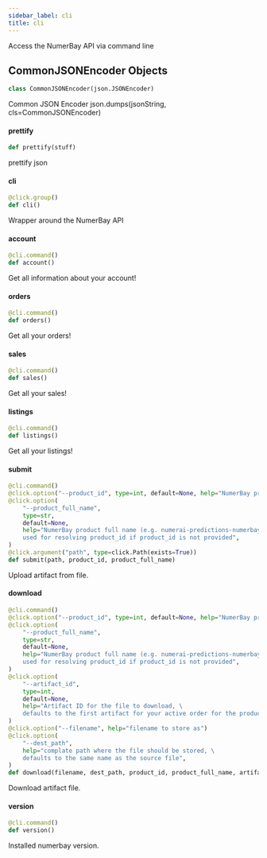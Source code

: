 ```yaml
---
sidebar_label: cli
title: cli
---
```


Access the NumerBay API via command line

## CommonJSONEncoder Objects

```python
class CommonJSONEncoder(json.JSONEncoder)
```

Common JSON Encoder
json.dumps(jsonString, cls=CommonJSONEncoder)

#### prettify

```python
def prettify(stuff)
```

prettify json

#### cli

```python
@click.group()
def cli()
```

Wrapper around the NumerBay API

#### account

```python
@cli.command()
def account()
```

Get all information about your account!

#### orders

```python
@cli.command()
def orders()
```

Get all your orders!

#### sales

```python
@cli.command()
def sales()
```

Get all your sales!

#### listings

```python
@cli.command()
def listings()
```

Get all your listings!

#### submit

```python
@cli.command()
@click.option("--product_id", type=int, default=None, help="NumerBay product ID")
@click.option(
    "--product_full_name",
    type=str,
    default=None,
    help="NumerBay product full name (e.g. numerai-predictions-numerbay), \
    used for resolving product_id if product_id is not provided",
)
@click.argument("path", type=click.Path(exists=True))
def submit(path, product_id, product_full_name)
```

Upload artifact from file.

#### download

```python
@cli.command()
@click.option("--product_id", type=int, default=None, help="NumerBay product ID")
@click.option(
    "--product_full_name",
    type=str,
    default=None,
    help="NumerBay product full name (e.g. numerai-predictions-numerbay), \
    used for resolving product_id if product_id is not provided",
)
@click.option(
    "--artifact_id",
    type=int,
    default=None,
    help="Artifact ID for the file to download, \
    defaults to the first artifact for your active order for the product",
)
@click.option("--filename", help="filename to store as")
@click.option(
    "--dest_path",
    help="complate path where the file should be stored, \
    defaults to the same name as the source file",
)
def download(filename, dest_path, product_id, product_full_name, artifact_id)
```

Download artifact file.

#### version

```python
@cli.command()
def version()
```

Installed numerbay version.

